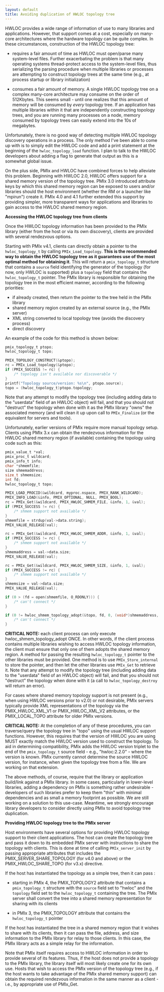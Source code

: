 ```yaml
---
layout: default
title: Avoiding duplication of HWLOC topology tree
---
```


HWLOC provides a wide range of information of use to many libraries and applications. However, that support comes at a cost, especially on many-core architectures where the hardware topology can be quite complex. In these circumstances, construction of the HWLOC topology tree:

- requires a fair amount of time as HWLOC must open/parse many system-level files. Further exacerbating the problem is that many operating systems thread-protect access to the system-level files, thus serializing the parsing procedure when multiple libraries or processes are attempting to construct topology trees at the same time (e.g., at process startup or library initialization)

- consumes a fair amount of memory. A single HWLOC topology tree on a complex many-core architecture may consume on the order of 512Kbytes. This seems small - until one realizes that this amount of memory will be consumed by _every_ topology tree. If an application has multiple libraries within it that are independently constructing topology trees, and you are running many processes on a node, memory consumed by topology trees can easily extend into the 10s of megabytes.

Unfortunately, there is no good way of detecting multiple HWLOC topology discovery operations in a process. The only method I've been able to come up with is to simply edit the HWLOC code and add a print statement at the beginning of the `hwloc_topology_load` function. I plan to talk to the HWLOC developers about adding a flag to generate that output as this is a somewhat global issue.

On the plus side, PMIx and HWLOC have combined forces to help alleviate this problem. Beginning with HWLOC 2.0, HWLOC offers support for a shared memory version of the topology tree. PMIx 3.0 introduced attribute keys by which this shared memory region can be exposed to users and/or libraries should the host environment (whether the RM or a launcher like "mpirun") create it. PMIx 4.0 and 4.1 further extended this support by providing simpler, more transparent ways for applications and libraries to gain access to the HWLOC shared memory region.

**Accessing the HWLOC topology tree from clients**

Once the HWLOC topology information has been provided to the PMIx library (either from the host or via its own
discovery), clients are provided with several rendezvous options.

Starting with PMIx v4.1, clients can directly obtain a pointer to the `hwloc_topology_t` by calling `PMIx_Load_topology`. **This is the recommended way to obtain the HWLOC topology tree as it guarantees
use of the most optimal method for obtaining it**. This will return a `pmix_topology_t` structure that contains a `source` field
identifying the generator of the topology (for now, only HWLOC is supported) plus a `topology` field that contains
the `hwloc_topology_t` pointer. The PMIx library is responsible for obtaining the topology tree in the most efficient manner, according to the following priorities:
- if already created, then return the pointer to the tree held in the PMIx library
- shared memory region created by an external source (e.g., the PMIx server)
- XML string converted to local topology tree (avoids the discovery process)
- direct discovery

An example of the code for this method is shown below:

```c
pmix_topology_t ptopo;
hwloc_topology_t topo;

PMIX_TOPOLOGY_CONSTRUCT(&ptopo);
rc = PMIx_Load_topology(&ptopo);
if (PMIX_SUCCESS != rc) {
    /* topology isn't available nor discoverable */
}
printf("Topology source/version: %s\n", ptopo.source);
topo = (hwloc_topology_t)ptopo.topology;
```
Note that any attempt to modify the topology tree (including adding data to the "userdata" field of an HWLOC object) will fail, and that you should not "destruct" the topology when done with it as the PMIx library "owns" the associated memory (and will clean it up upon call
to `PMIx_Finalize` (or the equivalent for servers and tools).

Unfortunately, earlier versions of PMIx require more manual topology setup. Clients using PMIx 3.x can obtain the rendezvous
information for the HWLOC shared memory region (if available) containing the topology using code such as this:

```c
pmix_value_t *val;
pmix_proc_t wildcard;
pmix_info_t info;
char *shmemfile;
size shmemaddress;
size_t shmemsize;
int fd;
hwloc_topology_t topo;

PMIX_LOAD_PROCID(&wildcard, myproc.nspace, PMIX_RANK_WILDCARD);
PMIX_INFO_LOAD(&info, PMIX_OPTIONAL, NULL, PMIX_BOOL);
rc = PMIx_Get(&wildcard, PMIX_HWLOC_SHMEM_FILE, &info, 1, &val);
if (PMIX_SUCCESS != rc) {
    /* shmem support not available */
}
shmemfile = strdup(val->data.string);
PMIX_VALUE_RELEASE(val);

rc = PMIx_Get(&wildcard, PMIX_HWLOC_SHMEM_ADDR, &info, 1, &val);
if (PMIX_SUCCESS != rc) {
    /* shmem support not available */
}
shmemaddress = val->data.size;
PMIX_VALUE_RELEASE(val);

rc = PMIx_Get(&wildcard, PMIX_HWLOC_SHMEM_SIZE, &info, 1, &val);
if (PMIX_SUCCESS != rc) {
    /* shmem support not available */
}
shmemsize = val->data.size;
PMIX_VALUE_RELEASE(val);

if (0 > (fd = open(shmemfile, O_RDONLY))) {
    /* can't connect */
}

if (0 != hwloc_shmem_topology_adopt(&topo, fd, 0, (void*)shmemaddress, shmemsize, 0)) {
    /* can't connect */
}
```
**CRITICAL NOTE:** each client process can only execute hwloc_shmem_topology_adopt ONCE. In other words, if the client process
contains multiple libraries wishing to access HWLOC topology information, the client must ensure that only one of them adopts the
shared memory region. A method for passing the resulting `hwloc_topology_t` pointer to the other libraries must be provided. One
method is to use `PMIx_Store_internal` to store the pointer, and then let the other libraries use `PMIx_Get` to retrieve it. Note that any attempt to modify the topology tree (including adding data to the "userdata" field of an HWLOC object) will fail, and that you should not "destruct" the topology when done with it (a call to `hwloc_topology_destroy` will return an error).

For cases where shared memory topology support is not present (e.g., when using HWLOC versions prior to v2.0) or not desirable, PMIx servers typically provide XML representations of the topology via the PMIX_HWLOC_XML_V1 or  PMIX_HWLOC_XML_V2 attributes, or the PMIX_LOCAL_TOPO attribute for older PMIx versions.

**CRITICAL NOTE:** At the completion of any of these procedures, you can traverse/query the topology tree in "topo" using the usual HWLOC support functions. However, this requires that the version of HWLOC you are using MUST exactly match the HWLOC version used to construct the topology. To aid in determining compatibility, PMIx adds the HWLOC version triplet to the end of the `pmix_topology_t` source field - e.g., "hwloc:2.2.0" - where the version is known. PMIx currently cannot determine the source HWLOC version, for instance, when given the topology tree from a file. We are working on that extension.

The above methods, of course, require that the library or application build/link against a PMIx library. In some cases, particularly in lower-level libraries, adding a dependency on PMIx is something rather undesirable - developers of such libraries prefer to keep them "thin" with minimal dependencies and as small a memory footprint as possible. We are still working on a solution to this use-case. Meantime, we strongly
encourage library developers to consider directly using PMIx to avoid topology tree duplication.



**Providing HWLOC topology tree to the PMIx server**

Host environments have several options for providing HWLOC topology support to their client applications.
The host can create the topology tree and pass it down to its embedded PMIx server with instructions to
share the topology with clients. This is done at time of calling `PMIx_server_init` by passing appropriate
attributes that includes the PMIX_SERVER_SHARE_TOPOLOGY (for v4.0 and above) or the
PMIX_HWLOC_SHARE_TOPO (for v3.x) directive.

If the host has instantiated the topology as a simple tree, then it can pass :

- starting in PMIx 4, the PMIX_TOPOLOGY2 attribute that contains a `pmix_topology_t` structure with
the `source` field set to "hwloc" and the `topology` field set to the `hwloc_topology_t` containing the
tree. The PMIx server shall convert the tree into a shared memory representation for sharing with its clients

- in PMIx 3, the PMIX_TOPOLOGY attribute that contains the `hwloc_topology_t` pointer

If the host has instantiated the tree in a shared memory region that it wishes to share with its clients, then it can
pass the file, address, and size information to the PMIx library for relay to those clients. In this case, the PMIx library
acts as a simple relay for the information.

Note that PMIx itself requires access to HWLOC information in order to provide several of its features. Thus, if
the host does not provide a topology to the PMIx library, the library itself will most likely create one for its own
use. Hosts that wish to access the PMIx version of the topology tree (e.g., if the host wants to take advantage
of the PMIx shared memory support) can obtain the required rendezvous information in the same manner as a
client - i.e., by appropriate use of PMIx_Get.
